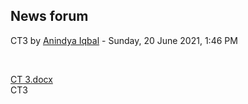 <h2>News forum</h2><a href="https://moodle.cse.buet.ac.bd/user/view.php?id=10&course=564"></a>
CT3
by <a href="https://moodle.cse.buet.ac.bd/user/view.php?id=10&course=564">Anindya Iqbal</a> - Sunday, 20 June 2021, 1:46 PM


 

<a href="file%5CCT%203.docx"></a> <a href="file%5CCT%203.docx">CT 3.docx</a><br />
CT3<br />






